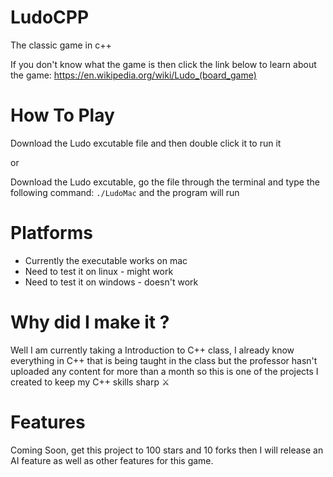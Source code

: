 # LudoCPP

The classic game in c++

If you don't know what the game is then click the link below to learn about the game:
https://en.wikipedia.org/wiki/Ludo_(board_game)


# How To Play 
Download the Ludo excutable file and then double click it to run it

or 

Download the Ludo excutable, go the file through the terminal and type the following command:
`./LudoMac` and the program will run

# Platforms
* Currently the executable works on mac
* Need to test it on linux - might work
* Need to test it on windows - doesn't work

# Why did I make it ?
Well I am currently taking a Introduction to C++ class, I already know everything in C++ that is being taught in the class but the professor hasn't uploaded any content for more than a month so this is one of the projects I created to keep my C++ skills sharp ⚔️


# Features

Coming Soon, get this project to 100 stars and 10 forks then I will release an AI feature as well as other features for this game.
